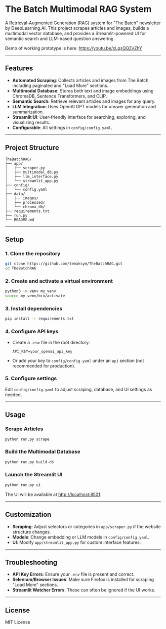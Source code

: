 # The Batch Multimodal RAG System

A Retrieval-Augmented Generation (RAG) system for "The Batch" newsletter by DeepLearning.AI. This project scrapes articles and images, builds a multimodal vector database, and provides a Streamlit-powered UI for semantic search and LLM-based question answering.

Demo of working prototype is here: https://youtu.be/xLqsQQZvZhY

---

## Features

- **Automated Scraping**: Collects articles and images from The Batch, including paginated and "Load More" sections.
- **Multimodal Database**: Stores both text and image embeddings using ChromaDB, Sentence Transformers, and CLIP.
- **Semantic Search**: Retrieve relevant articles and images for any query.
- **LLM Integration**: Uses OpenAI GPT models for answer generation and summarization.
- **Streamlit UI**: User-friendly interface for searching, exploring, and visualizing results.
- **Configurable**: All settings in `config/config.yaml`.

---

## Project Structure

```
TheBatchRAG/
├── app/
│   ├── scraper.py
│   ├── multimodal_db.py
│   ├── llm_interface.py
│   └── streamlit_app.py
├── config/
│   └── config.yaml
├── data/
│   ├── images/
│   ├── processed/
│   └── chroma_db/
├── requirements.txt
├── run.py
└── README.md
```

---

## Setup

### 1. Clone the repository

```bash
git clone https://github.com/temaksym/TheBatchRAG.git
cd TheBatchRAG
```

### 2. Create and activate a virtual environment

```bash
python3 -m venv my_venv
source my_venv/bin/activate
```

### 3. Install dependencies

```bash
pip install -r requirements.txt
```

### 4. Configure API keys

- Create a `.env` file in the root directory:
  ```
  API_KEY=your_openai_api_key
  ```
- Or add your key to `config/config.yaml` under an `api` section (not recommended for production).

### 5. Configure settings

Edit `config/config.yaml` to adjust scraping, database, and UI settings as needed.

---

## Usage

### Scrape Articles

```bash
python run.py scrape
```

### Build the Multimodal Database

```bash
python run.py build-db
```

### Launch the Streamlit UI

```bash
python run.py ui
```

The UI will be available at [http://localhost:8501](http://localhost:8501).

---

## Customization

- **Scraping**: Adjust selectors or categories in `app/scraper.py` if the website structure changes.
- **Models**: Change embedding or LLM models in `config/config.yaml`.
- **UI**: Modify `app/streamlit_app.py` for custom interface features.

---

## Troubleshooting

- **API Key Errors**: Ensure your `.env` file is present and correct.
- **Selenium/Browser Issues**: Make sure Firefox is installed for scraping "Load More" sections.
- **Streamlit Watcher Errors**: These can often be ignored if the UI works.

---

## License

MIT License
